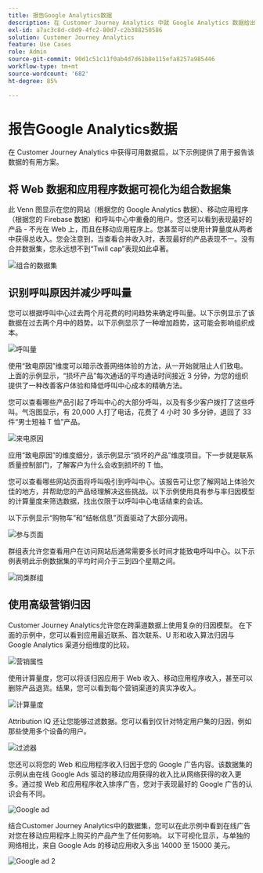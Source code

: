 ```yaml
---
title: 报告Google Analytics数据
description: 在 Customer Journey Analytics 中就 Google Analytics 数据给出有价值的报告
exl-id: a7ac3c8d-c0d9-4fc2-80d7-c2b388250586
solution: Customer Journey Analytics
feature: Use Cases
role: Admin
source-git-commit: 90d1c51c11f0ab4d7d61b8e115efa8257a985446
workflow-type: tm+mt
source-wordcount: '682'
ht-degree: 85%

---
```


# 报告Google Analytics数据

在 Customer Journey Analytics 中获得可用数据后，以下示例提供了用于报告该数据的有用方案。

## 将 Web 数据和应用程序数据可视化为组合数据集

此 Venn 图显示在您的网站（根据您的 Google Analytics 数据）、移动应用程序（根据您的 Firebase 数据）和呼叫中心中重叠的用户。您还可以看到表现最好的产品 - 不光在 Web 上，而且在移动应用程序上。您甚至可以使用计算量度从两者中获得总收入。您会注意到，当查看合并收入时，表现最好的产品表现不一。没有合并数据集，您永远想不到“Twill cap”表现如此卓著。

![组合的数据集](../assets/combined-datasets.png)

## 识别呼叫原因并减少呼叫量

您可以根据呼叫中心过去两个月花费的时间趋势来确定呼叫量。以下示例显示了该数据在过去两个月中的趋势。以下示例显示了一种增加趋势，这可能会影响组织成本。

![呼叫量](../assets/call-volume.png)

使用“致电原因”维度可以暗示改善网络体验的方法，从一开始就阻止人们致电。 上面的示例显示，“损坏产品”每次通话的平均通话时间接近 3 分钟，为您的组织提供了一种改善客户体验和降低呼叫中心成本的精确方法。

您可以查看哪些产品引起了呼叫中心的大部分呼叫，以及有多少客户拨打了这些呼叫。气泡图显示，有 20,000 人打了电话，花费了 4 小时 30 多分钟，退回了 33 件“男士短袖 T 恤”产品。

![来电原因](../assets/call-reason.png)

应用“致电原因”的维度细分，该示例显示“损坏的产品”维度项目。下一步就是联系质量控制部门，了解客户为什么会收到损坏的 T 恤。

您可以查看哪些网站页面将呼叫吸引到呼叫中心。该报告可让您了解网站上体验欠佳的地方，并帮助您的产品经理解决这些挑战。以下示例使用具有参与率归因模型的计算量度来筛选数据，找出仅限于以呼叫中心电话结束的会话。

以下示例显示“购物车”和“结帐信息”页面驱动了大部分调用。

![参与页面](../assets/contributing-pages.png)

群组表允许您查看用户在访问网站后通常需要多长时间才能致电呼叫中心。以下示例表明此示例数据集的平均时间介于三到四个星期之间。

![同类群组](../assets/cohort.png)

## 使用高级营销归因

Customer Journey Analytics允许您在跨渠道数据上使用复杂的归因模型。 在下面的示例中，您可以看到应用最近联系、首次联系、U 形和收入算法归因与 Google Analytics 渠道分组维度的比较。

![营销属性](../assets/mktg-attribution.png)

使用计算量度，您可以将该归因应用于 Web 收入、移动应用程序收入，甚至可以删除产品退货。结果，您可以看到每个营销渠道的真实净收入。

![计算量度](../assets/calc-metric.png)

Attribution IQ 还让您能够过滤数据。您可以看到仅针对特定用户集的归因，例如那些使用多个设备的用户。

![过滤器](../assets/filter.png)

您还可以将您的 Web 和应用程序收入归因于您的 Google 广告内容。该数据集的示例从由在线 Google Ads 驱动的移动应用获得的收入比从网络获得的收入更多。通过按 Web 和应用程序收入排序广告，您对于表现最好的 Google 广告的认识会有不同。

![Google ad](../assets/google-ad.png)

结合Customer Journey Analytics中的数据集，您可以在此示例中看到在线广告对您在移动应用程序上购买的产品产生了任何影响。 以下可视化显示，与单独的网络相比，来自 Google Ads 的移动应用收入多出 14000 至 15000 美元。

![Google ad 2](../assets/google-ad2.png)
